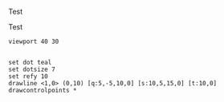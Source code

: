 Test

Test

```diagram
viewport 40 30


set dot teal
set dotsize 7
set refy 10
drawline <1,0> (0,10) [q:5,-5,10,0] [s:10,5,15,0] [t:10,0]
drawcontrolpoints *


```
